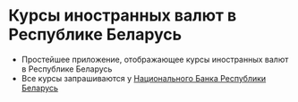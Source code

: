# Курсы иностранных валют в Республике Беларусь

- Простейшее приложение, отображающее курсы иностранных валют в Республике Беларусь
- Все курсы запрашиваются у [Национального Банка Республики Беларусь](https://www.nbrb.by/statistics/rates/ratesdaily.asp)
